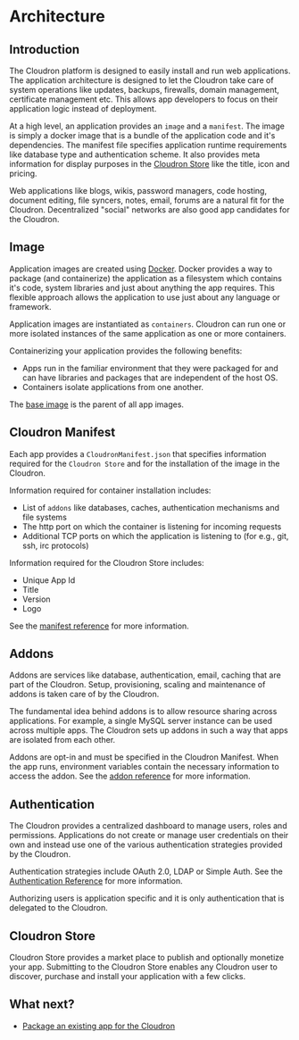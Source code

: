 # Architecture

## Introduction

The Cloudron platform is designed to easily install and run web applications.
The application architecture is designed to let the Cloudron take care of system 
operations like updates, backups, firewalls, domain management, certificate management
etc. This allows app developers to focus on their application logic instead of deployment.

At a high level, an application provides an `image` and a `manifest`. The image is simply
a docker image that is a bundle of the application code and it's dependencies.  The manifest 
file specifies application runtime requirements like database type and authentication scheme.
It also provides meta information for display purposes in the [Cloudron Store](/appstore.html) 
like the title, icon and pricing.

Web applications like blogs, wikis, password managers, code hosting, document editing, 
file syncers, notes, email, forums are a natural fit for the Cloudron. Decentralized "social" 
networks are also good app candidates for the Cloudron.

## Image

Application images are created using [Docker](https://www.docker.io). Docker provides a way
to package (and containerize) the application as a filesystem which contains it's code, system libraries 
and just about anything the app requires. This flexible approach allows the application to use just 
about any language or framework.

Application images are instantiated as `containers`. Cloudron can run one or more isolated instances
of the same application as one or more containers.

Containerizing your application provides the following benefits:
* Apps run in the familiar environment that they were packaged for and can have libraries
and packages that are independent of the host OS.
* Containers isolate applications from one another.

The [base image](/references/baseimage.html) is the parent of all app images.

## Cloudron Manifest

Each app provides a `CloudronManifest.json` that specifies information required for the
`Cloudron Store` and for the installation of the image in the Cloudron.

Information required for container installation includes:
* List of `addons` like databases, caches, authentication mechanisms and file systems
* The http port on which the container is listening for incoming requests
* Additional TCP ports on which the application is listening to (for e.g., git, ssh,
irc protocols)

Information required for the Cloudron Store includes:
* Unique App Id
* Title
* Version
* Logo

See the [manifest reference](/references/manifest.html) for more information.

## Addons

Addons are services like database, authentication, email, caching that are part of the
Cloudron. Setup, provisioning, scaling and maintenance of addons is taken care of by the
Cloudron.

The fundamental idea behind addons is to allow resource sharing across applications.
For example, a single MySQL server instance can be used across multiple apps. The Cloudron
sets up addons in such a way that apps are isolated from each other.

Addons are opt-in and must be specified in the Cloudron Manifest. When the app runs, environment
variables contain the necessary information to access the addon. See the
[addon reference](/references/addons.html) for more information.

## Authentication

The Cloudron provides a centralized dashboard to manage users, roles and permissions. Applications
do not create or manage user credentials on their own and instead use one of the various
authentication strategies provided by the Cloudron.

Authentication strategies include OAuth 2.0, LDAP or Simple Auth. See the
[Authentication Reference](/references/authentication.html) for more information.

Authorizing users is application specific and it is only authentication that is delegated to the
Cloudron.

## Cloudron Store

Cloudron Store provides a market place to publish and optionally monetize your app. Submitting to the
Cloudron Store enables any Cloudron user to discover, purchase and install your application with
a few clicks.

## What next?

* [Package an existing app for the Cloudron](/tutorials/packaging.html)